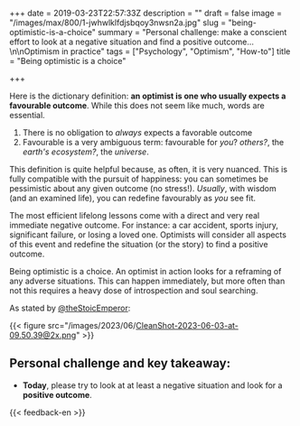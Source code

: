 +++
date = 2019-03-23T22:57:33Z
description = ""
draft = false
image = "/images/max/800/1-jwhwlklfdjsbqoy3nwsn2a.jpg"
slug = "being-optimistic-is-a-choice"
summary = "Personal challenge: make a conscient effort to look at a negative situation and find a positive outcome…\n\nOptimism in practice"
tags = ["Psychology", "Optimism", "How-to"]
title = "Being optimistic is a choice"

+++


Here is the dictionary definition: **an optimist is one who usually expects a favourable outcome**. While this does not seem like much, words are essential.

1. There is no obligation to _always_ expects a favorable outcome
2. Favourable is a very ambiguous term: favourable for _you_? _others?_, the _earth's ecosystem?_, the _universe_.

This definition is quite helpful because, as often, it is very nuanced. This is fully compatible with the pursuit of happiness: you can sometimes be pessimistic about any given outcome (no stress!). _Usually_, with wisdom (and an examined life), you can redefine favourably as _you_ see fit.

The most efficient lifelong lessons come with a direct and very real immediate negative outcome. For instance: a car accident, sports injury, significant failure, or losing a loved one. Optimists will consider all aspects of this event and redefine the situation (or the story) to find a positive outcome.

Being optimistic is a choice. An optimist in action looks for a reframing of any adverse situations. This can happen immediately, but more often than not this requires a heavy dose of introspection and soul searching.

As stated by [@theStoicEmperor](https://twitter.com/TheStoicEmperor):

{{< figure src="/images/2023/06/CleanShot-2023-06-03-at-09.50.39@2x.png" >}}

## Personal challenge and key takeaway: 
- **Today**, please try to look at at least a negative situation and look for a **positive outcome**.

{{< feedback-en >}}
